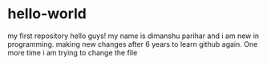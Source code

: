 # hello-world
my first repository 
hello guys! 
my name is dimanshu parihar and i am new in programming.
making new changes after 6 years to learn github again.
One more time i am trying to change the file
